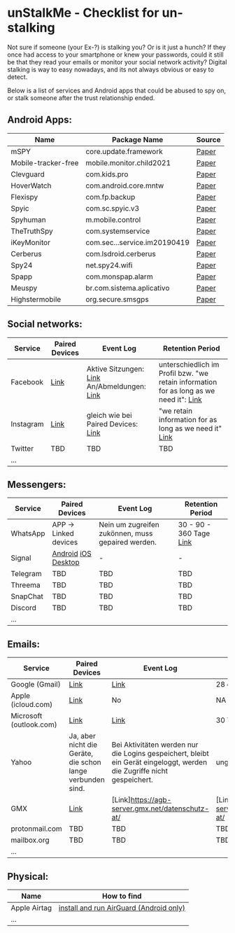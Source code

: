 # unStalkMe - Checklist for un-stalking

Not sure if someone (your Ex-?) is stalking you? Or is it just a hunch? If they once had access to your smartphone or knew your passwords, could it still be that they read your emails or monitor your social network activity? Digital stalking is way to easy nowadays, and its not always obvious or easy to detect. 

Below is a list of services and Android apps that could be abused to spy on, or stalk someone after the trust relationship ended.





## Android Apps:

| Name | Package Name | Source | 
| ---  | ---          | ---    |
| mSPY | core.update.framework | [Paper](https://raw.githubusercontent.com/alexliu0809/alexliu0809.github.io/master/assets/files/Paper27.pdf)
| Mobile-tracker-free | mobile.monitor.child2021 | [Paper](https://raw.githubusercontent.com/alexliu0809/alexliu0809.github.io/master/assets/files/Paper27.pdf)
| Clevguard | com.kids.pro | [Paper](https://raw.githubusercontent.com/alexliu0809/alexliu0809.github.io/master/assets/files/Paper27.pdf)
| HoverWatch | com.android.core.mntw | [Paper](https://raw.githubusercontent.com/alexliu0809/alexliu0809.github.io/master/assets/files/Paper27.pdf)
| Flexispy | com.fp.backup | [Paper](https://raw.githubusercontent.com/alexliu0809/alexliu0809.github.io/master/assets/files/Paper27.pdf)
| Spyic | com.sc.spyic.v3 | [Paper](https://raw.githubusercontent.com/alexliu0809/alexliu0809.github.io/master/assets/files/Paper27.pdf)
| Spyhuman | m.mobile.control | [Paper](https://raw.githubusercontent.com/alexliu0809/alexliu0809.github.io/master/assets/files/Paper27.pdf)
| TheTruthSpy | com.systemservice | [Paper](https://raw.githubusercontent.com/alexliu0809/alexliu0809.github.io/master/assets/files/Paper27.pdf)
| iKeyMonitor	| com.sec...service.im20190419 | [Paper](https://raw.githubusercontent.com/alexliu0809/alexliu0809.github.io/master/assets/files/Paper27.pdf)
| Cerberus | com.lsdroid.cerberus | [Paper](https://raw.githubusercontent.com/alexliu0809/alexliu0809.github.io/master/assets/files/Paper27.pdf)
| Spy24 | net.spy24.wifi | [Paper](https://raw.githubusercontent.com/alexliu0809/alexliu0809.github.io/master/assets/files/Paper27.pdf)
| Spapp | com.monspap.alarm | [Paper](https://raw.githubusercontent.com/alexliu0809/alexliu0809.github.io/master/assets/files/Paper27.pdf)
| Meuspy | br.com.sistema.aplicativo | [Paper](https://raw.githubusercontent.com/alexliu0809/alexliu0809.github.io/master/assets/files/Paper27.pdf)
| Highstermobile | org.secure.smsgps | [Paper](https://raw.githubusercontent.com/alexliu0809/alexliu0809.github.io/master/assets/files/Paper27.pdf)



## Social networks:

| Service | Paired Devices | Event Log | Retention Period |
| --- 	  | ---		       | ---       | ---     		  |
| Facebook | [Link](https://www.facebook.com/1234127203/allactivity?activity_history=false&category_key=RECOGNIZEDDEVICES&manage_mode=false&should_load_landing_page=false) | Aktive Sitzungen: [Link](https://www.facebook.com/1234127203/allactivity/?activity_history=false&category_key=ACTIVESESSIONS&manage_mode=false&should_load_landing_page=false) An/Abmeldungen: [Link](https://www.facebook.com/1234127203/allactivity?activity_history=false&category_key=LOGINSLOGOUTS&manage_mode=false&should_load_landing_page=false) | unterschiedlich im Profil bzw. "we retain information for as long as we need it": [Link](https://www.facebook.com/privacy/policy/?annotations[0]=8.ex.2-HowLongWeNeed) |
| Instagram | [Link](https://www.instagram.com/session/login_activity/?__coig_login=1) | gleich wie bei Paired Devices: [Link](https://www.instagram.com/session/login_activity/?__coig_login=1) | "we retain information for as long as we need it" [Link](https://privacycenter.instagram.com/policy/?annotations[0]=8.ex.2-HowLongWeNeed) |
| Twitter | TBD | TBD | TBD |
| ... ||||



## Messengers:

| Service | Paired Devices | Event Log | Retention Period |
| --- 	  | ---		       | ---       | ---     		  |
| WhatsApp | APP -> Linked devices | Nein um zugreifen zukönnen, muss gepaired werden. | 30 - 90 - 360 Tage [Link](https://www.whatsapp.com/legal/privacy-policy-eea#privacy-policy-retention-of-your-information) |
| Signal | [Android](https://support.signal.org/hc/en-us/articles/360009091591#android_conversation_settings) [iOS](https://support.signal.org/hc/en-us/articles/360009091591#ios_conversation_settings) [Desktop](https://support.signal.org/hc/en-us/articles/360009091591#desktop_conversation_settings) | - | - |
| Telegram | TBD | TBD | TBD |
| Threema | TBD | TBD | TBD |
| SnapChat | TBD | TBD | TBD |
| Discord | TBD | TBD | TBD |
| ... ||||



## Emails:

| Service | Paired Devices | Event Log | Retention Period |
| --- 	  | ---		       | ---       | ---     		  |
| Google (Gmail)	  | [Link](https://myaccount.google.com/device-activity) | [Link](https://myaccount.google.com/notifications?pli=1) | 28 days |
| Apple (icloud.com)  | [Link](https://appleid.apple.com/account/manage/section/devices) | No | NA |
| Microsoft (outlook.com) | [Link](https://account.microsoft.com/devices) | [Link](https://account.live.com/activity) | 30 Tage [Source](https://support.microsoft.com/en-us/account-billing/what-is-the-recent-activity-page-23cf5556-4dbe-70da-82c8-bb3a8d8f8016) |
| Yahoo | Ja, aber nicht die Geräte, die schon lange verbunden sind. | Bei Aktivitäten werden nur die Logins gespeichert, bleibt ein Gerät eingeloggt, werden die Zugriffe nicht gespeichert. | ungefähr 90 Tage |
| GMX | [Link](https://hilfe.gmx.net/sicherheit/sitzungen/sitzungen-beenden.html) | [Link]https://agb-server.gmx.net/datenschutz-at/ | [Link]https://agb-server.gmx.net/datenschutz-at/ |
| protonmail.com | TBD | TBD | TBD |
| mailbox.org | TBD | TBD | TBD |
| ... ||||



## Physical:

| Name | How to find |
| ---  | --- |
| Apple Airtag | [install and run AirGuard (Android only)](https://play.google.com/store/apps/details?id=de.seemoo.at_tracking_detection.release) |
| ... ||
